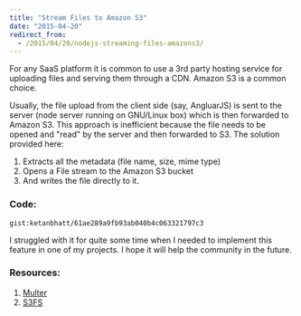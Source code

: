 ```yaml
---
title: "Stream Files to Amazon S3"
date: "2015-04-20"
redirect_from:
  - /2015/04/20/nodejs-streaming-files-amazons3/
---
```


For any SaaS platform it is common to use a 3rd party hosting service for uploading files and serving them through a CDN. Amazon S3 is a common choice.

Usually, the file upload from the client side (say, AngluarJS) is sent to the server (node server running on GNU/Linux box) which is then forwarded to Amazon S3. This approach is inefficient because the file needs to be opened and "read" by the server and then forwarded to S3. The solution provided here:

1. Extracts all the metadata (file name, size, mime type)
2. Opens a File stream to the Amazon S3 bucket
3. And writes the file directly to it.

### Code:

`gist:ketanbhatt/61ae289a9fb93ab040b4c063321797c3`

I struggled with it for quite some time when I needed to implement this feature in one of my projects. I hope it will help the community in the future.

### Resources:

1. [Multer](https://www.npmjs.com/package/multer)
2. [S3FS](https://github.com/RiptideCloud/s3fs)
